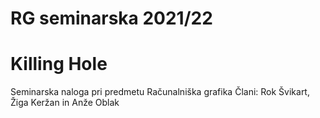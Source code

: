 # RG seminarska 2021/22 
# Killing Hole

Seminarska naloga pri predmetu Računalniška grafika
Člani: Rok Švikart, Žiga Keržan in Anže Oblak
